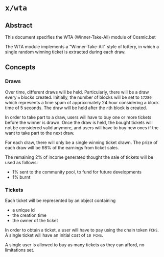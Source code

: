 # `x/wta`

## Abstract 
This document specifies the WTA (Winner-Take-All) module of Cosmic.bet

The WTA module implements a "Winner-Take-All" style of lottery, in which a single random winning ticket is extracted during each draw.  

## Concepts

### Draws
Over time, different draws will be held. Particularly, there will be a draw every `n` blocks created. Initially, the number of blocks will be set to `17280` which represents a time spam of approximately 24 hour considering a block time of 5 seconds. The draw will be held after the `n`th block is created.

In order to take part to a draw, users will have to buy one or more tickets before the winner is drawn. Once the draw is held, the bought tickets will not be considered valid anymore, and users will have to buy new ones if the want to take part to the next draw.

For each draw, there will only be a single winning ticket drawn. The prize of each draw will be 98% of the earnings from ticket sales. 

The remaining 2% of income generated thought the sale of tickets will be used as follows: 
- 1% sent to the community pool, to fund for future developments
- 1% burnt

### Tickets
Each ticket will be represented by an object containing 
- a unique id 
- the creation time 
- the owner of the ticket 

In order to obtain a ticket, a user will have to pay using the chain token `FCHS`. A single ticket will have an initial cost of `10 FCHS`.

A single user is allowed to buy as many tickets as they can afford, no limitations set.